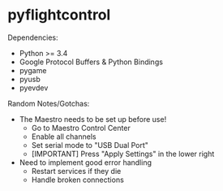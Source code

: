 pyflightcontrol
===============

Dependencies:
 - Python >= 3.4
 - Google Protocol Buffers & Python Bindings
 - pygame
 - pyusb
 - pyevdev

Random Notes/Gotchas:
 - The Maestro needs to be set up before use!
   - Go to Maestro Control Center
   - Enable all channels
   - Set serial mode to "USB Dual Port"
   - [IMPORTANT] Press "Apply Settings" in the lower right
 - Need to implement good error handling
   - Restart services if they die
   - Handle broken connections
